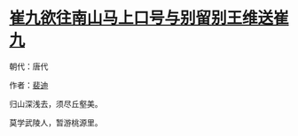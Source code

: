 # [崔九欲往南山马上口号与别留别王维送崔九](http://so.gushiwen.org/view_5834.aspx)

朝代：唐代

作者：[裴迪](http://so.gushiwen.org/author_302.aspx)

归山深浅去，须尽丘壑美。

莫学武陵人，暂游桃源里。

